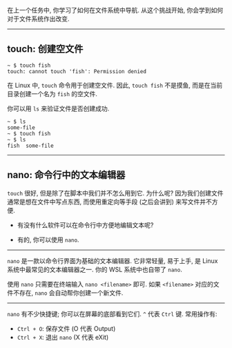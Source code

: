 在上一个任务中, 你学习了如何在文件系统中导航. 从这个挑战开始, 你会学到如何对于文件系统作出改变.

---

## touch: 创建空文件

```
~ $ touch fish
touch: cannot touch 'fish': Permission denied
```

在 Linux 中, `touch` 命令用于创建空文件. 因此, `touch fish` 不是摸鱼, 而是在当前目录创建一个名为 `fish` 的空文件.

你可以用 `ls` 来验证文件是否创建成功.

```
~ $ ls
some-file
~ $ touch fish
~ $ ls
fish  some-file
```

---

## nano: 命令行中的文本编辑器

`touch` 很好, 但是除了在脚本中我们并不怎么用到它. 为什么呢? 因为我们创建文件通常是想在文件中写点东西, 而使用重定向等手段 (之后会讲到) 来写文件并不方便.

- 有没有什么软件可以在命令行中方便地编辑文本呢?

- 有的, 你可以使用 `nano`.

---

`nano` 是一款以命令行界面为基础的文本编辑器. 它非常轻量, 易于上手, 是 Linux 系统中最常见的文本编辑器之一. 你的 WSL 系统中也自带了 `nano`.

使用 `nano` 只需要在终端输入 `nano <filename>` 即可. 如果 `<filename>` 对应的文件不存在, `nano` 会自动帮你创建一个新文件.

---

`nano` 有不少快捷键; 你可以在屏幕的底部看到它们. `^` 代表 `Ctrl` 键. 常用操作有:

- `Ctrl + O`: 保存文件 (O 代表 Output)
- `Ctrl + X`: 退出 `nano` (X 代表 eXit)
